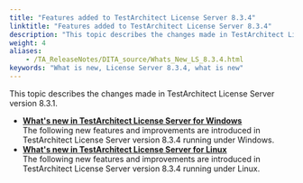 ```yaml
--- 
title: "Features added to TestArchitect License Server 8.3.4"
linktitle: "Features added to TestArchitect License Server 8.3.4"
description: "This topic describes the changes made in TestArchitect License Server version 8.3.1."
weight: 4
aliases: 
    - /TA_ReleaseNotes/DITA_source/Whats_New_LS_8.3.4.html
keywords: "What is new, License Server 8.3.4, what is new"
---
```


This topic describes the changes made in TestArchitect License Server version 8.3.1.

-   **[What's new in TestArchitect License Server for Windows](/TA_ReleaseNotes/DITA_source/Whats_New_LS_8.3.4_Windows.html)**  
The following new features and improvements are introduced in TestArchitect License Server version 8.3.4 running under Windows.
-   **[What's new in TestArchitect License Server for Linux](/TA_ReleaseNotes/DITA_source/Whats_New_LS_8.3.4_Linux.html)**  
The following new features and improvements are introduced in TestArchitect License Server version 8.3.4 running under Linux.




